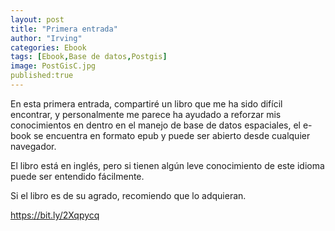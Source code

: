 ```yaml
---
layout: post
title: "Primera entrada"
author: "Irving"
categories: Ebook
tags: [Ebook,Base de datos,Postgis]
image: PostGisC.jpg
published:true
---
```


En esta primera entrada, compartiré un libro que me ha sido difícil encontrar, y personalmente me parece ha ayudado a reforzar mis conocimientos en dentro en el manejo de base de datos espaciales, el e-book se encuentra en formato epub y puede ser abierto desde cualquier navegador.

El libro está en inglés, pero si tienen algún leve conocimiento de este idioma puede ser entendido fácilmente.

Si el libro es de su agrado, recomiendo que lo adquieran. 

https://bit.ly/2Xqpycq
